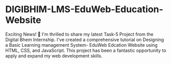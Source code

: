# DIGIBHIM-LMS-EduWeb-Education-Website
Exciting News! 🚀  I'm thrilled to share my latest Task-5 Project from the Digital Bhem Internship. I've created a comprehensive tutorial on Designing a Basic Learning management System- EduWeb Edcation Website using HTML, CSS, and JavaScript. This project has been a fantastic opportunity to apply and expand my web development skills. 
